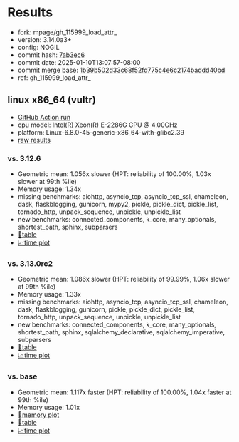 # Results

- fork: mpage/gh_115999_load_attr_
- version: 3.14.0a3+
- config: NOGIL
- commit hash: [7ab3ec6](https://github.com/mpage/cpython/commit/7ab3ec6)
- commit date: 2025-01-10T13:07:57-08:00
- commit merge base: [1b39b502d33c68f52fd775c4e6c2174baddd40bd](https://github.com/python/cpython/commit/1b39b502d33c68f52fd775c4e6c2174baddd40bd)
- ref: gh_115999_load_attr_

## linux x86_64 (vultr)

- [GitHub Action run](https://github.com/facebookexperimental/free-threading-benchmarking/actions/runs/12717881644)
- cpu model: Intel(R) Xeon(R) E-2286G CPU @ 4.00GHz
- platform: Linux-6.8.0-45-generic-x86_64-with-glibc2.39
- [raw results](bm-20250110-vultr-x86_64-mpage-gh_115999_load_attr_-3.14.0a3%2B-7ab3ec6.json)

### vs. 3.12.6

- Geometric mean: 1.056x slower (HPT: reliability of 100.00%, 1.03x slower at 99th %ile)
- Memory usage: 1.34x
- missing benchmarks: aiohttp, asyncio_tcp, asyncio_tcp_ssl, chameleon, dask, flaskblogging, gunicorn, mypy2, pickle, pickle_dict, pickle_list, tornado_http, unpack_sequence, unpickle, unpickle_list
- new benchmarks: connected_components, k_core, many_optionals, shortest_path, sphinx, subparsers
- [📄table](bm-20250110-vultr-x86_64-mpage-gh_115999_load_attr_-3.14.0a3%2B-7ab3ec6-vs-3.12.6.md)
- [📈time plot](bm-20250110-vultr-x86_64-mpage-gh_115999_load_attr_-3.14.0a3%2B-7ab3ec6-vs-3.12.6.svg)

### vs. 3.13.0rc2

- Geometric mean: 1.086x slower (HPT: reliability of 99.99%, 1.06x slower at 99th %ile)
- Memory usage: 1.33x
- missing benchmarks: aiohttp, asyncio_tcp, asyncio_tcp_ssl, chameleon, dask, flaskblogging, gunicorn, pickle, pickle_dict, pickle_list, tornado_http, unpack_sequence, unpickle, unpickle_list
- new benchmarks: connected_components, k_core, many_optionals, shortest_path, sphinx, sqlalchemy_declarative, sqlalchemy_imperative, subparsers
- [📄table](bm-20250110-vultr-x86_64-mpage-gh_115999_load_attr_-3.14.0a3%2B-7ab3ec6-vs-3.13.0rc2.md)
- [📈time plot](bm-20250110-vultr-x86_64-mpage-gh_115999_load_attr_-3.14.0a3%2B-7ab3ec6-vs-3.13.0rc2.svg)

### vs. base

- Geometric mean: 1.117x faster (HPT: reliability of 100.00%, 1.04x faster at 99th %ile)
- Memory usage: 1.01x
- [🧠memory plot](bm-20250110-vultr-x86_64-mpage-gh_115999_load_attr_-3.14.0a3%2B-7ab3ec6-vs-base-mem.svg)
- [📄table](bm-20250110-vultr-x86_64-mpage-gh_115999_load_attr_-3.14.0a3%2B-7ab3ec6-vs-base.md)
- [📈time plot](bm-20250110-vultr-x86_64-mpage-gh_115999_load_attr_-3.14.0a3%2B-7ab3ec6-vs-base.svg)

